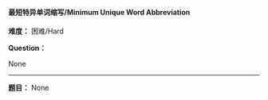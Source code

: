 #### 最短特异单词缩写/Minimum Unique Word Abbreviation
**难度：** 困难/Hard

**Question：** 

None

------

**题目：** 
None
